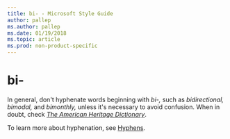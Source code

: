 ```yaml
---
title: bi- - Microsoft Style Guide
author: pallep
ms.author: pallep
ms.date: 01/19/2018
ms.topic: article
ms.prod: non-product-specific
---
```


# bi-

In general, don't hyphenate words beginning with *bi-,* such as *bidirectional,* *bimodal,* and *bimonthly,* unless it's necessary to avoid confusion. When in doubt, check [*The American Heritage Dictionary*](https://ahdictionary.com/).

To learn more about hyphenation, see [Hyphens](/style-guide/punctuation/dashes-hyphens/hyphens).
